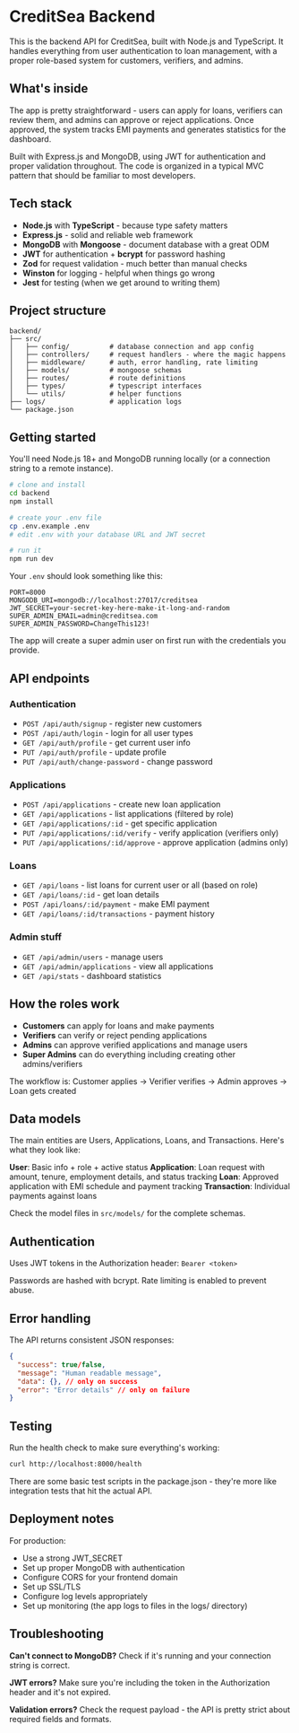 # CreditSea Backend

This is the backend API for CreditSea, built with Node.js and TypeScript. It handles everything from user authentication to loan management, with a proper role-based system for customers, verifiers, and admins.

## What's inside

The app is pretty straightforward - users can apply for loans, verifiers can review them, and admins can approve or reject applications. Once approved, the system tracks EMI payments and generates statistics for the dashboard.

Built with Express.js and MongoDB, using JWT for authentication and proper validation throughout. The code is organized in a typical MVC pattern that should be familiar to most developers.

## Tech stack

- **Node.js** with **TypeScript** - because type safety matters
- **Express.js** - solid and reliable web framework
- **MongoDB** with **Mongoose** - document database with a great ODM
- **JWT** for authentication + **bcrypt** for password hashing
- **Zod** for request validation - much better than manual checks
- **Winston** for logging - helpful when things go wrong
- **Jest** for testing (when we get around to writing them)

## Project structure

```
backend/
├── src/
│   ├── config/          # database connection and app config
│   ├── controllers/     # request handlers - where the magic happens
│   ├── middleware/      # auth, error handling, rate limiting
│   ├── models/          # mongoose schemas
│   ├── routes/          # route definitions
│   ├── types/           # typescript interfaces
│   └── utils/           # helper functions
├── logs/                # application logs
└── package.json
```

## Getting started

You'll need Node.js 18+ and MongoDB running locally (or a connection string to a remote instance).

```bash
# clone and install
cd backend
npm install

# create your .env file
cp .env.example .env
# edit .env with your database URL and JWT secret

# run it
npm run dev
```

Your `.env` should look something like this:

```env
PORT=8000
MONGODB_URI=mongodb://localhost:27017/creditsea
JWT_SECRET=your-secret-key-here-make-it-long-and-random
SUPER_ADMIN_EMAIL=admin@creditsea.com
SUPER_ADMIN_PASSWORD=ChangeThis123!
```

The app will create a super admin user on first run with the credentials you provide.

## API endpoints

### Authentication

- `POST /api/auth/signup` - register new customers
- `POST /api/auth/login` - login for all user types
- `GET /api/auth/profile` - get current user info
- `PUT /api/auth/profile` - update profile
- `PUT /api/auth/change-password` - change password

### Applications

- `POST /api/applications` - create new loan application
- `GET /api/applications` - list applications (filtered by role)
- `GET /api/applications/:id` - get specific application
- `PUT /api/applications/:id/verify` - verify application (verifiers only)
- `PUT /api/applications/:id/approve` - approve application (admins only)

### Loans

- `GET /api/loans` - list loans for current user or all (based on role)
- `GET /api/loans/:id` - get loan details
- `POST /api/loans/:id/payment` - make EMI payment
- `GET /api/loans/:id/transactions` - payment history

### Admin stuff

- `GET /api/admin/users` - manage users
- `GET /api/admin/applications` - view all applications
- `GET /api/stats` - dashboard statistics

## How the roles work

- **Customers** can apply for loans and make payments
- **Verifiers** can verify or reject pending applications
- **Admins** can approve verified applications and manage users
- **Super Admins** can do everything including creating other admins/verifiers

The workflow is: Customer applies → Verifier verifies → Admin approves → Loan gets created

## Data models

The main entities are Users, Applications, Loans, and Transactions. Here's what they look like:

**User**: Basic info + role + active status
**Application**: Loan request with amount, tenure, employment details, and status tracking
**Loan**: Approved application with EMI schedule and payment tracking
**Transaction**: Individual payments against loans

Check the model files in `src/models/` for the complete schemas.

## Authentication

Uses JWT tokens in the Authorization header: `Bearer <token>`

Passwords are hashed with bcrypt. Rate limiting is enabled to prevent abuse.

## Error handling

The API returns consistent JSON responses:

```json
{
  "success": true/false,
  "message": "Human readable message",
  "data": {}, // only on success
  "error": "Error details" // only on failure
}
```

## Testing

Run the health check to make sure everything's working:

```bash
curl http://localhost:8000/health
```

There are some basic test scripts in the package.json - they're more like integration tests that hit the actual API.

## Deployment notes

For production:

- Use a strong JWT_SECRET
- Set up proper MongoDB with authentication
- Configure CORS for your frontend domain
- Set up SSL/TLS
- Configure log levels appropriately
- Set up monitoring (the app logs to files in the logs/ directory)

## Troubleshooting

**Can't connect to MongoDB?** Check if it's running and your connection string is correct.

**JWT errors?** Make sure you're including the token in the Authorization header and it's not expired.

**Validation errors?** Check the request payload - the API is pretty strict about required fields and formats.
